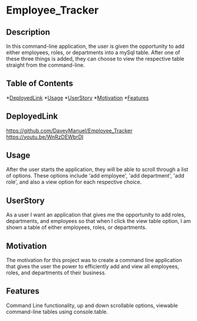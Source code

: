 # Employee_Tracker

## Description

In this command-line application, the user is given the opportunity to add either employees, roles, or departments into a mySql table. After one of these three things is added, they can choose to view the respective table straight from the command-line.


## Table of Contents
*[DeployedLink](#DeployedLink)
*[Usage](#Usage)
*[UserStory](#UserStory)
*[Motivation](#Motivation)
*[Features](#Features)

## DeployedLink

https://github.com/DaveyManuel/Employee_Tracker
https://youtu.be/WnRzDEWbrDI


## Usage
 
After the user starts the application, they will be able to scroll through a list of options. These options include 'add employee', 'add department', 'add role', and also a view option for each respective choice.

## UserStory

As a user I want an application that gives me the opportunity to add roles, departments, and employees so that when I click the view table option, I am shown a table of either employees, roles, or departments.

## Motivation

The motivation for this project was to create a command line application that gives the user the power to efficiently add and view all employees, roles, and departments of their business. 

## Features

Command Line functionality, up and down scrollable options, viewable command-line tables using console.table.
